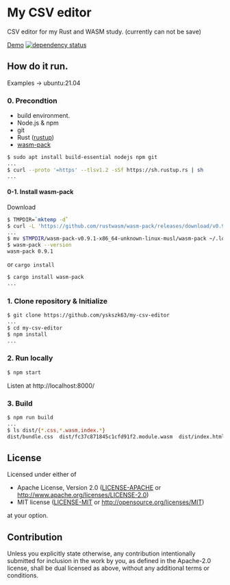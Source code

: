 # My CSV editor

CSV editor for my Rust and WASM study.
(currently can not be save)

[Demo](https://yskszk63.github.io/my-csv-editor/)
[![dependency status](https://deps.rs/repo/github/yskszk63/my-csv-editor/status.svg)](https://deps.rs/repo/github/yskszk63/my-csv-editor)

## How do it run.

Examples -> ubuntu:21.04

### 0. Precondtion

- build environment.
- Node.js & npm
- git
- Rust ([rustup](https://rustup.rs/))
- [wasm-pack](https://github.com/rustwasm/wasm-pack)

```bash
$ sudo apt install build-essential nodejs npm git
...
$ curl --proto '=https' --tlsv1.2 -sSf https://sh.rustup.rs | sh
...
```

#### 0-1. Install wasm-pack

Download

```bash
$ TMPDIR=`mktemp -d`
$ curl -L 'https://github.com/rustwasm/wasm-pack/releases/download/v0.9.1/wasm-pack-v0.9.1-x86_64-unknown-linux-musl.tar.gz' | tar -zxf - -C $TMPDIR
...
$ mv $TMPDIR/wasm-pack-v0.9.1-x86_64-unknown-linux-musl/wasm-pack ~/.local/bin/
$ wasm-pack --version
wasm-pack 0.9.1
```

or `cargo install`

```bash
$ cargo install wasm-pack
...
```

### 1. Clone repository & Initialize

```bash
$ git clone https://github.com/yskszk63/my-csv-editor
...
$ cd my-csv-editor
$ npm install
...
```

### 2. Run locally

```bash
$ npm start
```

Listen at http://localhost:8000/

### 3. Build

```bash
$ npm run build
...
$ ls dist/{*.css,*.wasm,index.*}
dist/bundle.css  dist/fc37c871845c1cfd91f2.module.wasm  dist/index.html  dist/index.js
```

## License

Licensed under either of

 * Apache License, Version 2.0
   ([LICENSE-APACHE](LICENSE-APACHE) or http://www.apache.org/licenses/LICENSE-2.0)
 * MIT license
   ([LICENSE-MIT](LICENSE-MIT) or http://opensource.org/licenses/MIT)

at your option.

## Contribution

Unless you explicitly state otherwise, any contribution intentionally submitted
for inclusion in the work by you, as defined in the Apache-2.0 license, shall be
dual licensed as above, without any additional terms or conditions.
